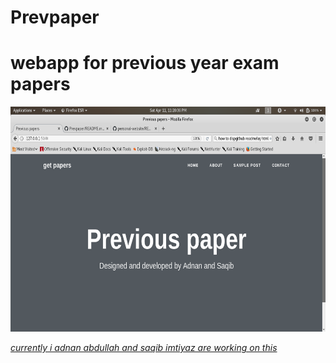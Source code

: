 # Prevpaper
<h1 color:"blue">webapp for previous year exam papers</h1>
 <img src="https://github.com/addddd123/Prevpaper/blob/master/readme.png" alt="Smiley face" height="360" width="720"> 
 
 
 <p><i><u> currently i adnan abdullah and saqib imtiyaz are working on this </u></i></p>
